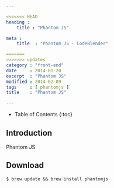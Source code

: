 ```yaml
---

<<<<<<< HEAD
heading :
    title : "Phantom JS"

meta :
    title  : "Phantom JS - CodeBlender"

=======
>>>>>>> updates
category : "front-end"
date     : 2014-01-20
excerpt  : "Phantom JS"
modified : 2014-02-09
tags     : [ phantomjs ]
title    : "Phantom JS"

---
```


* Table of Contents
{:toc}

## Introduction
Phantom JS

## Download

    $ brew update && brew install phantomjs
